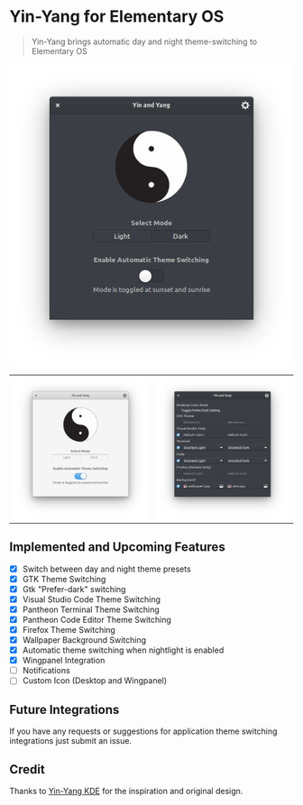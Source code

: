 # Yin-Yang for Elementary OS

> Yin-Yang brings automatic day and night theme-switching to Elementary OS

<p align="center">
    <img align="center" src="https://raw.githubusercontent.com/evan-buss/Yin-Yang/master/data/img/screenshot_1.png" alt="dark_mode">
</p>

<p align="center">
    <table>
      <tr>
        <td>
          <img src="https://raw.githubusercontent.com/evan-buss/Yin-Yang/master/data/img/screenshot_2.png" alt="light_mode">
        </td>
        <td>
          <img src="https://raw.githubusercontent.com/evan-buss/Yin-Yang/master/data/img/screenshot_3.png" alt="theme settings">
        </td>
      </tr>
    </table>
</p>

## Implemented and Upcoming Features
- [x] Switch between day and night theme presets
- [x] GTK Theme Switching
- [x] Gtk "Prefer-dark" switching
- [x] Visual Studio Code Theme Switching
- [x] Pantheon Terminal Theme Switching
- [X] Pantheon Code Editor Theme Switching
- [X] Firefox Theme Switching
- [X] Wallpaper Background Switching
- [X] Automatic theme switching when nightlight is enabled
- [X] Wingpanel Integration
- [ ] Notifications
- [ ] Custom Icon (Desktop and Wingpanel)

## Future Integrations

If you have any requests or suggestions for application theme switching integrations just submit an issue.

## Credit

Thanks to [Yin-Yang KDE](https://github.com/daehruoydeef/Yin-Yang) for the inspiration and original design.
